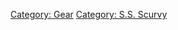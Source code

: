 [Category: Gear](Category:_Gear "wikilink") [Category: S.S.
Scurvy](Category:_S.S._Scurvy "wikilink")
